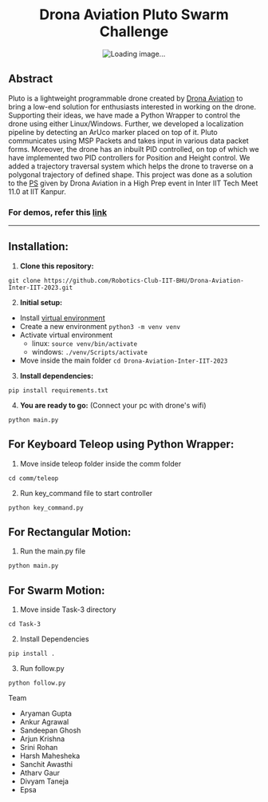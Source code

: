 <h1 align="center"> Drona Aviation Pluto Swarm Challenge </h1>

<p align="center">
  <img src="https://astirtech.com/wp-content/uploads/2021/09/product-page-banner-new.png" alt="Loading image..."/>
</p>

## Abstract
Pluto is a lightweight programmable drone created by <a href="https://www.dronaaviation.com/">Drona Aviation</a> to bring a low-end solution for enthusiasts interested in working on the drone. Supporting their ideas, we have made a Python Wrapper to control the drone using either Linux/Windows. Further, we developed a localization pipeline by detecting an ArUco marker placed on top of it. Pluto communicates using MSP Packets and takes input in various data packet forms. Moreover, the drone has an inbuilt PID controlled, on top of which we have implemented two PID controllers for Position and Height control. We added a trajectory traversal system which helps the drone to traverse on a polygonal trajectory of defined shape. This project was done as a solution to the [PS](https://drive.google.com/file/d/1hHxGhYIEn29oFeoYI5EiU3N7TgcLyP01/view?usp=sharing) given by Drona Aviation in a High Prep event in Inter IIT Tech Meet 11.0 at IIT Kanpur.

### For demos, refer this [link](https://drive.google.com/drive/folders/1qRpV-A7ePrWSwaF6nJWXYUjQ2Q_1TDXh?usp=sharing)

---
## Installation:

1. <b>Clone this repository:</b>
```
git clone https://github.com/Robotics-Club-IIT-BHU/Drona-Aviation-Inter-IIT-2023.git
```
2. <b>Initial setup:</b> 
  - Install [virtual environment](https://packaging.python.org/en/latest/guides/installing-using-pip-and-virtual-environments/)  
  - Create a new environment `python3 -m venv venv` 
  - Activate virtual environment 
    - linux: `source venv/bin/activate`
    - windows: `./venv/Scripts/activate`
  - Move inside the main folder `cd Drona-Aviation-Inter-IIT-2023` 
3. <b>Install dependencies: </b>
```
pip install requirements.txt
``` 
4. <b>You are ready to go:</b> (Connect your pc with drone's wifi)
```
python main.py
```

## For Keyboard Teleop using Python Wrapper:

1. Move inside teleop folder inside the comm folder
```
cd comm/teleop
```
2. Run key_command file to start controller
```
python key_command.py
```
## For Rectangular Motion:
1. Run the main.py file
```
python main.py
```
## For Swarm Motion:
1. Move inside Task-3 directory
```
cd Task-3
```
2. Install Dependencies
```
pip install .
```
3. Run follow.py
```
python follow.py
```

Team
- Aryaman Gupta
- Ankur Agrawal
- Sandeepan Ghosh
- Arjun Krishna
- Srini Rohan
- Harsh Mahesheka
- Sanchit Awasthi
- Atharv Gaur
- Divyam Taneja
- Epsa
